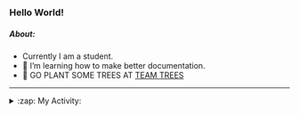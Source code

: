 ### Hello World!

##### About:
- Currently I am a student.
- 🌱 I’m learning how to make better documentation.
- 🌱 GO PLANT SOME TREES AT [TEAM TREES](https://teamtrees.org/)

---
<details>
  <summary>:zap: My Activity:</summary>
  
<!--START_SECTION:waka-->
![Code Time](http://img.shields.io/badge/Code%20Time-1%2C185%20hrs%2033%20mins-blue)

**I'm a Night 🦉** 

```text
🌞 Morning                1874 commits        ██░░░░░░░░░░░░░░░░░░░░░░░   09.99 % 
🌆 Daytime                6407 commits        █████████░░░░░░░░░░░░░░░░   34.16 % 
🌃 Evening                5379 commits        ███████░░░░░░░░░░░░░░░░░░   28.68 % 
🌙 Night                  5096 commits        ███████░░░░░░░░░░░░░░░░░░   27.17 % 
```
📅 **I'm Most Productive on Wednesday** 

```text
Monday                   2650 commits        ████░░░░░░░░░░░░░░░░░░░░░   14.13 % 
Tuesday                  2554 commits        ███░░░░░░░░░░░░░░░░░░░░░░   13.62 % 
Wednesday                4381 commits        ██████░░░░░░░░░░░░░░░░░░░   23.36 % 
Thursday                 2406 commits        ███░░░░░░░░░░░░░░░░░░░░░░   12.83 % 
Friday                   1961 commits        ███░░░░░░░░░░░░░░░░░░░░░░   10.46 % 
Saturday                 1641 commits        ██░░░░░░░░░░░░░░░░░░░░░░░   08.75 % 
Sunday                   3163 commits        ████░░░░░░░░░░░░░░░░░░░░░   16.86 % 
```


📊 **This Week I Spent My Time On** 

```text
🔥 Editors: 
VS Code                  8 hrs 53 mins       █████████████████████░░░░   83.70 % 
IntelliJ                 1 hr 43 mins        ████░░░░░░░░░░░░░░░░░░░░░   16.30 % 

🐱‍💻 Projects: 
givbacks-admin           8 hrs 20 mins       ████████████████████░░░░░   78.59 % 
intro                    1 hr 30 mins        ████░░░░░░░░░░░░░░░░░░░░░   14.22 % 
givbacks-application     24 mins             █░░░░░░░░░░░░░░░░░░░░░░░░   03.78 % 
praise                   8 mins              ░░░░░░░░░░░░░░░░░░░░░░░░░   01.33 % 
FilterHelperTest.kt      6 mins              ░░░░░░░░░░░░░░░░░░░░░░░░░   01.10 % 
```


 Last Updated on 06/09/2023 14:11:07 UTC
<!--END_SECTION:waka-->
</details>

